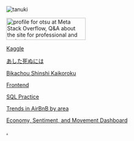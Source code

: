 ![tanuki](Keep_your_hands_off_Eizouken_-_Butterfly_and_Tanuki.gif.gif)

<a href="https://meta.stackoverflow.com/users/5814011/otsu"><img src="https://meta.stackoverflow.com/users/flair/5814011.png" width="208" height="58" alt="profile for otsu at Meta Stack Overflow, Q&amp;A about the site for professional and enthusiast programmers" title="profile for otsu at Meta Stack Overflow, Q&amp;A about the site for professional and enthusiast programmers"></a>

[Kaggle](https://www.kaggle.com/chrispr)

[あした死ぬには](http://webcomic.ohtabooks.com/ashita/)

[Bikachou Shinshi Kaikoroku](https://chap.manganelo.com/manga-ny89218/chapter-1)

[Frontend](https://codepen.io/topics/)

[SQL Practice](https://data.stackexchange.com/stackoverflow/queries)

[Trends in AirBnB by area](https://www.airdna.co/vacation-rental-data/app/jp/hiroshima-ken/naka-ku/overview)

[Economy, Sentiment, and Movement Dashboard](https://www2.deloitte.com/ca/en/pages/about-deloitte/articles/covid-dashboard.html?is=5e8d4f149b0f225dde35ccbe)

[](https://www.shodan.io/search?query=ver2.4+rev0+country%3A%22JP%22+has_screenshot%3Atrue)

[](https://yomi.yoroi.company/upload)

[.](https://opendata.rapid7.com/)

[ ](https://bazaar.abuse.ch/)

[](https://www.exploit-db.com/google-hacking-database)

